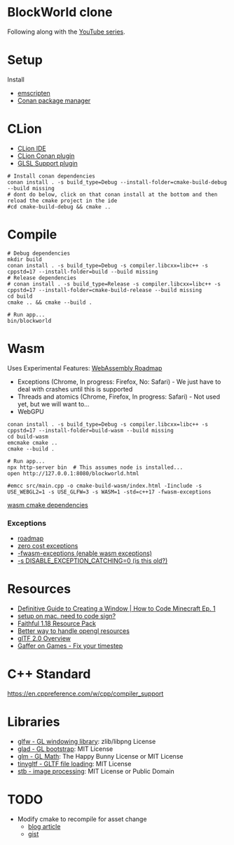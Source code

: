 # BlockWorld clone

Following along with the [YouTube series](https://www.youtube.com/watch?v=HhH_9DnMBgw).

# Setup

Install

* [emscripten](https://emscripten.org/)
* [Conan package manager](https://conan.io/)

# CLion

* [CLion IDE](https://www.jetbrains.com/clion/)
* [CLion Conan plugin](https://intellij-support.jetbrains.com/hc/en-us/community/posts/360008851580-How-to-use-Conan-Package-Manager-for-C-on-CLion-Mac)
* [GLSL Support plugin](https://plugins.jetbrains.com/plugin/6993-glsl-support)

```shell
# Install conan dependencies
conan install . -s build_type=Debug --install-folder=cmake-build-debug --build missing
# dont do below, click on that conan install at the bottom and then reload the cmake project in the ide
#cd cmake-build-debug && cmake ..
```

# Compile

```shell
# Debug dependencies
mkdir build
conan install . -s build_type=Debug -s compiler.libcxx=libc++ -s cppstd=17 --install-folder=build --build missing
# Release dependencies
# conan install . -s build_type=Release -s compiler.libcxx=libc++ -s cppstd=17 --install-folder=cmake-build-release --build missing
cd build
cmake .. && cmake --build .

# Run app...
bin/blockworld
```

# Wasm

Uses Experimental Features: [WebAssembly Roadmap](https://webassembly.org/roadmap/)

* Exceptions (Chrome, In progress: Firefox, No: Safari) - We just have to deal with crashes until this is supported
* Threads and atomics (Chrome, Firefox, In progress: Safari) - Not used yet, but we will want to...
* WebGPU

```shell
conan install . -s build_type=Debug -s compiler.libcxx=libc++ -s cppstd=17 --install-folder=build-wasm --build missing
cd build-wasm
emcmake cmake ..
cmake --build .

# Run app...
npx http-server bin  # This assumes node is installed...
open http://127.0.0.1:8080/blockworld.html

#emcc src/main.cpp -o cmake-build-wasm/index.html -Iinclude -s USE_WEBGL2=1 -s USE_GLFW=3 -s WASM=1 -std=c++17 -fwasm-exceptions
```

[wasm cmake dependencies](https://stackoverflow.com/questions/55869531/how-to-use-emscripten-with-cmake-for-project-dependencies)

### Exceptions

* [roadmap](https://webassembly.org/roadmap/)
* [zero cost exceptions](https://github.com/WebAssembly/design/issues/1078)
* [-fwasm-exceptions (enable wasm exceptions)](https://emscripten.org/docs/porting/exceptions.html)
* [-s DISABLE_EXCEPTION_CATCHING=0 (is this old?)](https://brionv.com/log/2019/10/24/exception-handling-in-emscripten-how-it-works-and-why-its-disabled-by-default/)

# Resources

* [Definitive Guide to Creating a Window | How to Code Minecraft Ep. 1](https://www.youtube.com/watch?v=HhH_9DnMBgw)
* [setup on mac. need to code sign?](https://giovanni.codes/opengl-setup-in-macos/)
* [Faithful 1.18 Resource Pack](https://faithful.team/faithful-1-18/)
* [Better way to handle opengl resources](https://github.com/polytypic/gl.cpp)
* [glTF 2.0 Overview](https://kcoley.github.io/glTF/specification/2.0/figures/gltfOverview-2.0.0a.png)
* [Gaffer on Games - Fix your timestep](https://gafferongames.com/post/fix_your_timestep/)

# C++ Standard

https://en.cppreference.com/w/cpp/compiler_support

# Libraries

* [glfw - GL windowing library](https://www.glfw.org/):  zlib/libpng License
* [glad - GL bootstrap](https://github.com/Dav1dde/glad): MIT License
* [glm - GL Math](https://github.com/g-truc/glm): The Happy Bunny License or MIT License
* [tinygltf - GLTF file loading](https://github.com/syoyo/tinygltf): MIT License
* [stb - image processing](https://github.com/nothings/stb): MIT License or Public Domain

# TODO

* Modify cmake to recompile for asset change
    * [blog article](https://jeremimucha.com/2021/05/cmake-managing-resources/)
    * [gist](https://gist.github.com/jamcodes/f79b3be24ed40c6c224cc9e91d3061cc)
